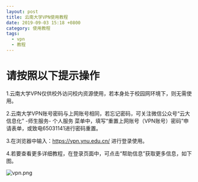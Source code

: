 ```yaml
---
layout: post
title: 云南大学VPN使用教程
date: 2019-09-03 15:18 +0800
category: 使用教程
tags:
  - vpn
  - 教程
---
```


# 请按照以下提示操作

1.云南大学VPN仅供校外访问校内资源使用，若本身处于校园网环境下，则无需使用。

2.云南大学VPN账号密码与上网账号相同，若忘记密码，可关注微信公众号“云大信息化” -师生服务- 个人服务 菜单中，填写“重置上网账号（VPN账号）密码”申请表单，或致电65031141进行密码重置。

3.在浏览器中输入：https://vpn.ynu.edu.cn/ 进行登录使用。

4.若要查看更多详细教程，在登录页面中，可点击“帮助信息”获取更多信息，如下图。

![vpn.png](http://65031141.ynu.edu.cn/assets/190903vpn使用教程.png)
